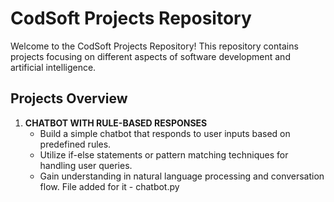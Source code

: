 # CodSoft Projects Repository

Welcome to the CodSoft Projects Repository! This repository contains projects focusing on different aspects of software development and artificial intelligence.

## Projects Overview

1. **CHATBOT WITH RULE-BASED RESPONSES**
   - Build a simple chatbot that responds to user inputs based on predefined rules.
   - Utilize if-else statements or pattern matching techniques for handling user queries.
   - Gain understanding in natural language processing and conversation flow.
    File added for it - chatbot.py
